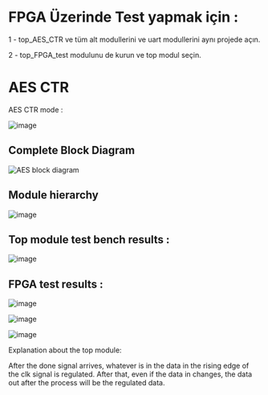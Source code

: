 # FPGA Üzerinde Test yapmak için :

1 - top_AES_CTR ve tüm alt modullerini ve uart modullerini aynı projede açın.

2 - top_FPGA_test modulunu de kurun ve top modul seçin.

# AES CTR

AES CTR mode :

![image](https://github.com/user-attachments/assets/a7db61e7-ce55-4e43-b55c-fa805b7206f3)


## **Complete Block Diagram**

![AES block diagram](https://github.com/user-attachments/assets/c80f2f60-3015-4204-9837-a4b1c92769f7)

## **Module hierarchy**

![image](https://github.com/user-attachments/assets/fe720734-9d2e-42d1-a736-81758567135d)


## Top module test bench results :

![image](https://github.com/user-attachments/assets/99d2f7f6-4bed-48cc-8218-faa92ef41a99)


## FPGA test results :
![image](https://github.com/user-attachments/assets/e9e7181c-4196-464e-8dbb-0775b3bed0a1)

![image](https://github.com/user-attachments/assets/9d453731-ac7d-466f-a369-2d24d5b8e9db)

![image](https://github.com/user-attachments/assets/384e9c9b-e665-4395-b27d-1d20e8239534)


Explanation about the top module:

After the done signal arrives, whatever is in the data in the rising edge of the clk signal is regulated. After that, even if the data in changes, the data out after the process will be the regulated data.


